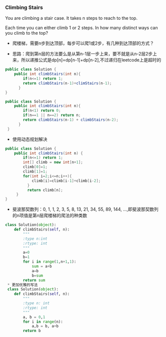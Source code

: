 ### Climbing Stairs

You are climbing a stair case. It takes n steps to reach to the top.

Each time you can either climb 1 or 2 steps. In how many distinct ways can you climb to the top?

* 爬楼梯，需要n步到达顶部，每步可以爬1或2步，有几种到达顶部的方式？

* 思路：爬到第n层的方法要么是从第n-1层一步上来，要不就是从n-2层2步上来，所以递推公式是dp[n]=dp[n-1]+dp[n-2],不过递归在leetcode上是超时的

``` java
public class Solution {
    public int climbStairs(int n){
        if(n<=1) return 1;
        return climbStairs(n-1)+climStairs(n-1);
      }
}

public class Solution {
    public int climbStairs(int n){
        if(n<1) return 0;
        if(n==1 || n==2) return n;
        return climbStairs(n-1) + climbStairs(n-2);
      }
 }
```

* 使用动态规划解决
``` java
public class Solution {
    public int climbStairs(int n) {
        if(n<=1) return 1;
        int[] climb = new int[n+1];
        climb[0]=1;
        climb[1]=1;
        for(int i=2;i<=n;i++){
            climb[i]=climb[i-1]+climb[i-2];
          }
          return climb[n];
     }
}
```
* 斐波那契数列：0, 1, 1, 2, 3, 5, 8, 13, 21, 34, 55, 89, 144, ...,即斐波那契数列的n项值是第n层爬楼梯的爬法的种类数
``` python
class Solution(object):
    def climbStairs(self, n):
        """
        :type n:int 
        :rtype: int
        """
        a=0
        b=1
        for i in range(1,n+1,1):
            sum = a+b
            a=b
            b=sum
        return sum
 * 更加优雅的写法
 class Solution(object):
    def climbStairs(self, n):
        """
        :type n: int
        :rtype: int
        """
        a, b = 0,1
        for i in range(n):
            a,b = b, a+b
        return b
```
